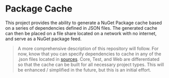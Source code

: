 # Package Cache

This project provides the ability to generate a NuGet Package cache based on a series of dependencies defined in JSON files. The generated cache can then be placed on a file share located on a network with no internet, and serve as a NuGet package feed.

> A more comprehensive description of this repository will follow. For now, know that you can specify dependencies to cache in any of the .json files located in [sources](). Core, Test, and Web are differentiated so that the cache can be built for all necessary project types. This will be enhanced / simplified in the future, but this is an initial effort.